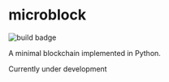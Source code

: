 # microblock

![build badge](https://github.com/malwaredllc/microblock/actions/workflows/python-app.yaml/badge.svg)

A minimal blockchain implemented in Python.

Currently under development
